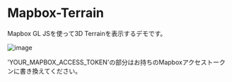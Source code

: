 # Mapbox-Terrain
Mapbox GL JSを使って3D Terrainを表示するデモです。

![image](https://github.com/asahina820/Mapbox-Terrain/assets/83101503/39ff8148-4299-493b-a7fe-8b8952668f9d)


'YOUR_MAPBOX_ACCESS_TOKEN'の部分はお持ちのMapboxアクセストークンに書き換えてください。
